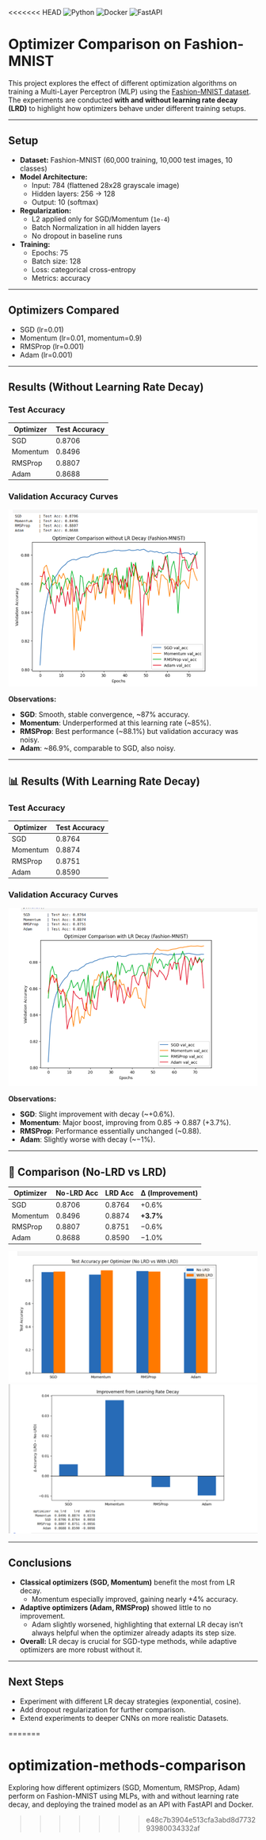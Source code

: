 <<<<<<< HEAD
![Python](https://img.shields.io/badge/python-3.11-blue)
![Docker](https://img.shields.io/badge/docker-ready-blue)
![FastAPI](https://img.shields.io/badge/fastapi-0.116-green)

# Optimizer Comparison on Fashion-MNIST

This project explores the effect of different optimization algorithms on training a Multi-Layer Perceptron (MLP) using the [Fashion-MNIST dataset](https://github.com/zalandoresearch/fashion-mnist).  
The experiments are conducted **with and without learning rate decay (LRD)** to highlight how optimizers behave under different training setups.

---

## Setup

- **Dataset:** Fashion-MNIST (60,000 training, 10,000 test images, 10 classes)  
- **Model Architecture:**  
  - Input: 784 (flattened 28x28 grayscale image)  
  - Hidden layers: 256 → 128  
  - Output: 10 (softmax)  
- **Regularization:**  
  - L2 applied only for SGD/Momentum (`1e-4`)  
  - Batch Normalization in all hidden layers  
  - No dropout in baseline runs  
- **Training:**  
  - Epochs: 75  
  - Batch size: 128  
  - Loss: categorical cross-entropy  
  - Metrics: accuracy  

---

## Optimizers Compared

- SGD (lr=0.01)  
- Momentum (lr=0.01, momentum=0.9)  
- RMSProp (lr=0.001)  
- Adam (lr=0.001)

---

## Results (Without Learning Rate Decay)

### Test Accuracy
| Optimizer | Test Accuracy |
|-----------|---------------|
| SGD       | 0.8706 |
| Momentum  | 0.8496 |
| RMSProp   | 0.8807 |
| Adam      | 0.8688 |

### Validation Accuracy Curves
![No LRD plot](images/opt_comparison_no_lrd.png)

**Observations:**
- **SGD**: Smooth, stable convergence, ~87% accuracy.  
- **Momentum**: Underperformed at this learning rate (~85%).  
- **RMSProp**: Best performance (~88.1%) but validation accuracy was noisy.  
- **Adam**: ~86.9%, comparable to SGD, also noisy.

---

## 📊 Results (With Learning Rate Decay)

### Test Accuracy
| Optimizer | Test Accuracy |
|-----------|---------------|
| SGD       | 0.8764 |
| Momentum  | 0.8874 |
| RMSProp   | 0.8751 |
| Adam      | 0.8590 |

### Validation Accuracy Curves
![LRD plot](images/opt_comparison_with_lrd.png)

**Observations:**
- **SGD**: Slight improvement with decay (~+0.6%).  
- **Momentum**: Major boost, improving from 0.85 → 0.887 (+3.7%).  
- **RMSProp**: Performance essentially unchanged (~0.88).  
- **Adam**: Slightly worse with decay (~−1%).  

---

## 🔄 Comparison (No-LRD vs LRD)

| Optimizer | No-LRD Acc | LRD Acc | Δ (Improvement) |
|-----------|------------|---------|-----------------|
| SGD       | 0.8706     | 0.8764  | +0.6% |
| Momentum  | 0.8496     | 0.8874  | **+3.7%** |
| RMSProp   | 0.8807     | 0.8751  | −0.6% |
| Adam      | 0.8688     | 0.8590  | −1.0% |


![LRD plot](images/lrd_vs_no_lrd.png)
![LRD plot](images/lrd_delta.png)

---

## Conclusions

- **Classical optimizers (SGD, Momentum)** benefit the most from LR decay.  
  - Momentum especially improved, gaining nearly +4% accuracy.  
- **Adaptive optimizers (Adam, RMSProp)** showed little to no improvement.  
  - Adam slightly worsened, highlighting that external LR decay isn’t always helpful when the optimizer already adapts its step size.  
- **Overall:** LR decay is crucial for SGD-type methods, while adaptive optimizers are more robust without it.

---

## Next Steps
- Experiment with different LR decay strategies (exponential, cosine).  
- Add dropout regularization for further comparison.  
- Extend experiments to deeper CNNs on more realistic Datasets.


=======
# optimization-methods-comparison
Exploring how different optimizers (SGD, Momentum, RMSProp, Adam) perform on Fashion-MNIST using MLPs, with and without learning rate decay, and deploying the trained model as an API with FastAPI and Docker.
>>>>>>> e48c7b3904e513cfa3abd8d773293980034332af

